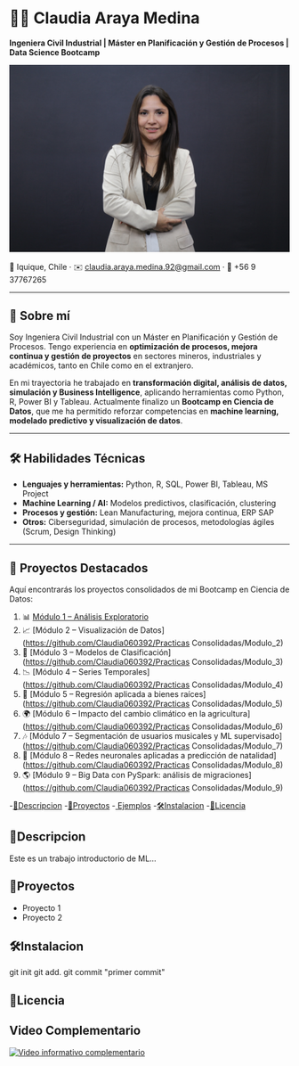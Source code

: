 # 👩‍💻 Claudia Araya Medina  

**Ingeniera Civil Industrial | Máster en Planificación y Gestión de Procesos | Data Science Bootcamp**  

[![Ciencia de Datos](images/img1.jpg)](https://www.youtube.com/)

📍 Iquique, Chile · ✉️ [claudia.araya.medina.92@gmail.com](mailto:claudia.araya.medina.92@gmail.com) · 📱 +56 9 37767265  

---

## 🌟 Sobre mí  
Soy Ingeniera Civil Industrial con un Máster en Planificación y Gestión de Procesos. Tengo experiencia en **optimización de procesos, mejora continua y gestión de proyectos** en sectores mineros, industriales y académicos, tanto en Chile como en el extranjero.  

En mi trayectoria he trabajado en **transformación digital, análisis de datos, simulación y Business Intelligence**, aplicando herramientas como Python, R, Power BI y Tableau. Actualmente finalizo un **Bootcamp en Ciencia de Datos**, que me ha permitido reforzar competencias en **machine learning, modelado predictivo y visualización de datos**.  

---

## 🛠️ Habilidades Técnicas  
- **Lenguajes y herramientas:** Python, R, SQL, Power BI, Tableau, MS Project  
- **Machine Learning / AI:** Modelos predictivos, clasificación, clustering  
- **Procesos y gestión:** Lean Manufacturing, mejora continua, ERP SAP  
- **Otros:** Ciberseguridad, simulación de procesos, metodologías ágiles (Scrum, Design Thinking)  

---

## 📂 Proyectos Destacados  
Aquí encontrarás los proyectos consolidados de mi Bootcamp en Ciencia de Datos:  

1. 📊 [Módulo 1 – Análisis Exploratorio](https://github.com/Claudia060392/Portafolio-Ciencia-de-Datos/blob/main/Practicas%20Consolidadas/M%C3%B3dulo_2.ipynb)  
2. 📈 [Módulo 2 – Visualización de Datos](https://github.com/Claudia060392/Practicas Consolidadas/Modulo_2)  
3. 🤖 [Módulo 3 – Modelos de Clasificación](https://github.com/Claudia060392/Practicas Consolidadas/Modulo_3) 
4. 📉 [Módulo 4 – Series Temporales](https://github.com/Claudia060392/Practicas Consolidadas/Modulo_4)  
5. 🏡 [Módulo 5 – Regresión aplicada a bienes raíces](https://github.com/Claudia060392/Practicas Consolidadas/Modulo_5) 
6. 🌍 [Módulo 6 – Impacto del cambio climático en la agricultura](https://github.com/Claudia060392/Practicas Consolidadas/Modulo_6) 
7. 🎶 [Módulo 7 – Segmentación de usuarios musicales y ML supervisado](https://github.com/Claudia060392/Practicas Consolidadas/Modulo_7)  
8. 🧠 [Módulo 8 – Redes neuronales aplicadas a predicción de natalidad](https://github.com/Claudia060392/Practicas Consolidadas/Modulo_8)
9. 🌎 [Módulo 9 – Big Data con PySpark: análisis de migraciones](https://github.com/Claudia060392/Practicas Consolidadas/Modulo_9)




-[📖Descripcion](#-Descripcion)
-[🚀Proyectos](#-Proyectos)
-[   Ejemplos](#-Ejemplos)
-[🛠️Instalacion](#-Instalacion)
-[📝Licencia](#-Licencia)

## 📖Descripcion
Este es un trabajo introductorio de ML...

## 🚀Proyectos
- Proyecto 1
- Proyecto 2

## 🛠️Instalacion
git init
git add.
git commit "primer commit"

## 📝Licencia

## Video Complementario

[![Video informativo complementario](https://img.youtube.com/vi/ea4Ze04ur-E/0.jpg)](https://www.youtube.com/watch?v=ea4Ze04ur-E)

